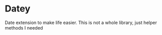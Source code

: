 # Datey
Date extension to make life easier. This is not a whole library, just helper methods I needed
